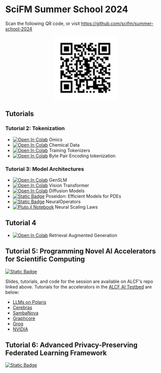# SciFM Summer School 2024

Scan the following QR code, or visit https://github.com/scifm/summer-school-2024
<p align="center">
    <img src="img/repo_qr.svg" alt="QR Code for Tutorial" width="200"/>
</p>

## Tutorials

### Tutorial 2: Tokenization

- [![Open In Colab](https://colab.research.google.com/assets/colab-badge.svg)](https://colab.research.google.com/github/scifm/summer-school-2024/blob/main/omics.ipynb) Omics
- [![Open In Colab](https://colab.research.google.com/assets/colab-badge.svg)](https://colab.research.google.com/github/scifm/summer-school-2024/blob/main/ChemicalData.ipynb) Chemical Data
- [![Open In Colab](https://colab.research.google.com/assets/colab-badge.svg)](https://colab.research.google.com/github/scifm/summer-school-2024/blob/main/Training_Tokenizers.ipynb) Training Tokenizers
- [![Open In Colab](https://colab.research.google.com/assets/colab-badge.svg)](https://colab.research.google.com/github/scifm/summer-school-2024/blob/main/Byte_Pair_Encoding_tokenization.ipynb) Byte Pair Encoding tokenization

### Tutorial 3: Model Architectures

- [![Open In Colab](https://colab.research.google.com/assets/colab-badge.svg)](https://colab.research.google.com/github/scifm/summer-school-2024/blob/main/GenSLM_Downstream.ipynb) GenSLM
- [![Open In Colab](https://colab.research.google.com/assets/colab-badge.svg)](https://colab.research.google.com/github/scifm/summer-school-2024/blob/main/ViT_SciFM.ipynb) Vision Transformer
- [![Open In Colab](https://colab.research.google.com/assets/colab-badge.svg)](https://colab.research.google.com/github/tonyzyl/DiffusionReconstruct/blob/master/demo.ipynb) Diffusion Models
- [![Static Badge](https://img.shields.io/badge/GitHub-Source_Code-blue?logo=GitHub)](https://github.com/camlab-ethz/poseidon) Poseidon: Efficient Models for PDEs
- [![Static Badge](https://img.shields.io/badge/GitHub-Source_Code-blue?logo=GitHub)](https://github.com/neuraloperator/neuraloperator/tree/main) NeuralOperators
- [![Pluto.jl Notebook](https://img.shields.io/badge/Pluto.jl-Neural_Scaling_Laws-blue?logo=Julia)](https://scifm.ai/summer-school-2024/neural_scaling_laws.html) Neural Scaling Laws

## Tutorial 4
- [![Open In Colab](https://colab.research.google.com/assets/colab-badge.svg)](https://colab.research.google.com/github/scifm/summer-school-2024/blob/main/SciFMRAGTutorial.ipynb) Retrieval Augmented Generation

## Tutorial 5: Programming Novel AI Accelerators for Scientific Computing
[![Static Badge](https://img.shields.io/badge/GitHub-Source_Code-blue?logo=GitHub)](https://github.com/argonne-lcf/summer-school-2024)

Slides, tutorials, and code for the session are available on ALCF's repo linked above. Tutorials for the accelerators in the [ALCF AI Testbed](https://docs.alcf.anl.gov/ai-testbed/getting-started/) are below:

- [LLMs on Polaris](https://samforeman.me/talks/llms-on-polaris)
- [Cerebras](https://github.com/argonne-lcf/summer-school-2024/blob/main/Cerebras/README.md)  
- [SambaNova](https://github.com/argonne-lcf/summer-school-2024/blob/main/SambaNova/README.md)                                    
- [Graphcore](https://github.com/argonne-lcf/summer-school-2024/blob/main/Graphcore/README.md)  
- [Groq](https://github.com/argonne-lcf/summer-school-2024/blob/main/Groq/README.md)
- [NVIDIA]([./](https://github.com/argonne-lcf/summer-school-2024/blob/main/)Nvidia/README.md)

## Tutorial 6: Advanced Privacy-Preserving Federated Learning Framework
[![Static Badge](https://img.shields.io/badge/GitHub-Source_Code-blue?logo=GitHub)](https://github.com/APPFL/appfl-scifm)
